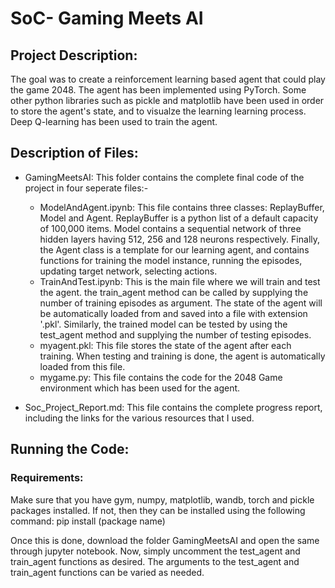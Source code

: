 # SoC- Gaming Meets AI

## Project Description:
The goal was to create a reinforcement learning based agent that could play the game 2048. 
The agent has been implemented using PyTorch. Some other python libraries such as pickle and matplotlib have been used in order to store the agent's state, and to visualze the learning learning process. 
Deep Q-learning has been used to train the agent.

## Description of Files:
- GamingMeetsAI: This folder contains the complete final code of the project in four seperate files:-
  * ModelAndAgent.ipynb: This file contains three classes: ReplayBuffer, Model and Agent. ReplayBuffer is a python list of a default capacity of 100,000 items. Model contains a sequential network of three hidden layers having 512, 256 and 128 neurons respectively. Finally, the Agent class is a template for our learning agent, and contains functions for training the model instance, running the episodes, updating target network, selecting actions.
  * TrainAndTest.ipynb: This is the main file where we will train and test the agent. the train_agent method can be called by supplying the number of training episodes as argument. The state of the agent will be automatically loaded from and saved into a file with extension '.pkl'. Similarly, the trained model can be tested by using the test_agent method and supplying the number of testing episodes.
  * myagent.pkl: This file stores the state of the agent after each training. When testing and training is done, the agent is automatically loaded from this file.
  * mygame.py: This file contains the code for the 2048 Game environment which has been used for the agent.
 
 - Soc_Project_Report.md: This file contains the complete progress report, including the links for the various resources that I used.
 
 ## Running the Code:
 ### Requirements:
 Make sure that you have gym, numpy, matplotlib, wandb, torch and pickle packages installed. If not, then they can be installed using the following command:
 pip install (package name)
 
 Once this is done, download the folder GamingMeetsAI and open the same through jupyter notebook. Now, simply uncomment the test_agent and train_agent functions as desired. 
 The arguments to the test_agent and train_agent functions can be varied as needed.
